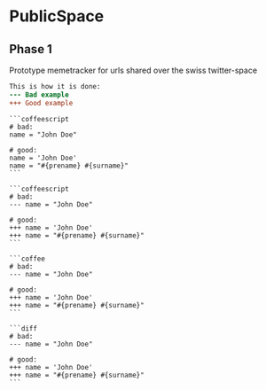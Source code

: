 PublicSpace
=============

Phase 1
-------

Prototype memetracker for urls shared over the swiss twitter-space

```diff
This is how it is done:
--- Bad example
+++ Good example
```

    ```coffeescript
    # bad:
    name = "John Doe"

    # good:
    name = 'John Doe'
    name = "#{prename} #{surname}"
    ```
    
    ```coffeescript
    # bad:
    --- name = "John Doe"

    # good:
    +++ name = 'John Doe'
    +++ name = "#{prename} #{surname}"
    ```
    
    ```coffee
    # bad:
    --- name = "John Doe"

    # good:
    +++ name = 'John Doe'
    +++ name = "#{prename} #{surname}"
    ```
    
    ```diff
    # bad:
    --- name = "John Doe"

    # good:
    +++ name = 'John Doe'
    +++ name = "#{prename} #{surname}"
    ```
